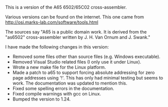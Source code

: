 This is a version of the A65 6502/65C02 cross-assembler.

Various versions can be found on the internet. This one came from
http://osi.marks-lab.com/software/tools.html

The sources say "A65 is a public domain work. It is derived from the
"as6502" cross-assembler written by J. H. Van Ornum and J. Swank."

I have made the following changes in this version:

- Removed some files other than source files (e.g. Windows executable).
- Removed Visual Studio related files (I only use it under Linux).
- Wrote a new make file for the Linux platform.
- Made a patch to a65 to support forcing absolute addressing for zero
  page addresses using '!'. This has only had minimal testing but seems
  to work. The documentation was updated to mention this.
- Fixed some spelling errors in the documentation.
- Fixed compile warnings with gcc on Linux.
- Bumped the version to 1.24.
